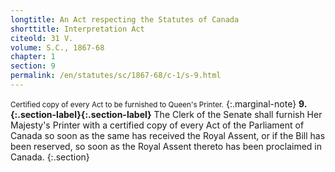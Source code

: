 ```yaml
---
longtitle: An Act respecting the Statutes of Canada
shorttitle: Interpretation Act
citeold: 31 V.
volume: S.C., 1867-68
chapter: 1
section: 9
permalink: /en/statutes/sc/1867-68/c-1/s-9.html
---
```

<small>Certified copy of every Act to be furnished to Queen's Printer.</small>
{:.marginal-note}
<strong><a id="s-9"><span>9.</span>{:.section-label}</a>{:.section-label}</strong> The Clerk of the Senate shall furnish Her Majesty's Printer with a certified copy of every Act of the Parliament of Canada so soon as the same has received the Royal Assent, or if the Bill has been reserved, so soon as the Royal Assent thereto has been proclaimed in Canada.
{:.section}